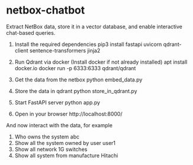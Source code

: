 # netbox-chatbot
Extract NetBox data, store it in a vector database, and enable interactive chat-based queries.

1) Install the required dependencies
pip3 install fastapi uvicorn qdrant-client sentence-transformers jinja2

2) Run Qdrant via docker
   (Install docker if not already installed)
apt  install docker.io 
docker run -p 6333:6333 qdrant/qdrant

3) Get the data from the netbox 
python embed_data.py

4) Store the data in qdrant
python store_in_qdrant.py

5) Start FastAPI server
python app.py

6) Open in your browser
http://localhost:8000/

And now interact with the data, for example
1) Who owns the system abc
2) Show all the system owned by user user1
3) Show all network 1G switches
4) Show all system from manufacture Hitachi
